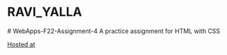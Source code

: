 <h1>RAVI_YALLA</h1>
# WebApps-F22-Assignment-4
A practice assignment for HTML with CSS

[Hosted at](https://44-563-web-apps-f22.github.io/44563-webapps-assignment-4-RaviCYalla/opera.html)
